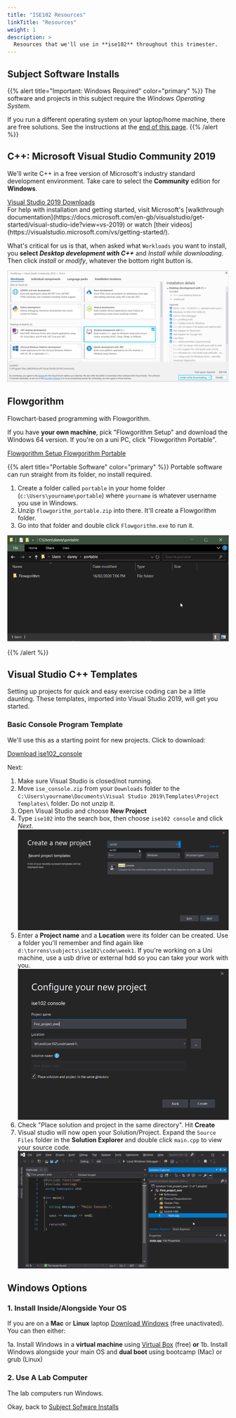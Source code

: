 ```yaml
---
title: "ISE102 Resources"
linkTitle: "Resources"
weight: 1
description: >
  Resources that we'll use in **ise102** throughout this trimester.
---
```


## Subject Software Installs

{{% alert title="Important: Windows Required" color="primary" %}}
The software and projects in this subject require the _Windows Operating System_. 

If you run a different operating system on your laptop/home machine, there are free solutions. See the instructions at the [end of this page](#windows-options).
{{% /alert %}}

## C++: Microsoft Visual Studio Community 2019
We'll write C++ in a free version of Microsoft's industry standard development environment. Take care to select the **Community** edition for **Windows**.
<div class="mx-auto">
	<a class="btn btn-lg btn-primary mr-3 mb-4" href="https://visualstudio.microsoft.com/vs/" target="_blank">
		Visual Studio 2019 Downloads<i class="fas fa-arrow-alt-circle-right ml-2"></i>
	</a>
</div>
For help with installation and getting started, visit Microsoft's [walkthrough documentation](https://docs.microsoft.com/en-gb/visualstudio/get-started/visual-studio-ide?view=vs-2019) or watch [their videos](https://visualstudio.microsoft.com/vs/getting-started/).

What's critical for us is that, when asked what `Workloads` you want to install, you **select _Desktop development with C++_** and _Install while downloading_. Then click _install_ or _modify_, whatever the bottom right button is.

![Desktop development with C++](visual_studio_cpp_desktop.png)

## Flowgorithm

Flowchart-based programming with Flowgorithm.

If you have **your own machine**, pick "Flowgorithm Setup" and download the Windows 64 version.
If you're on a uni PC, click "Flowgorithm Portable".

<div class="mx-auto">
	<a class="btn btn-lg btn-primary mr-3 mb-4" href="http://flowgorithm.org/download/index.htm" target="_blank">
		Flowgorithm Setup<i class="fas fa-arrow-alt-circle-right ml-2"></i>
	</a>
  <a class="btn btn-lg btn-primary mr-3 mb-4" href="flowgorithm_portable.zip" target="_blank">
		Flowgorithm Portable<i class="fas fa-arrow-alt-circle-right ml-2"></i>
	</a>
</div>

{{% alert title="Portable Software" color="primary" %}}
Portable software can run straight from its folder, no install required.

1. Create a folder called `portable` in your home folder (`c:\Users\yourname\portable`) where `yourname` is whatever username you use in Windows.
2. Unzip `flowgorithm_portable.zip` into there. It'll create a Flowgorithm folder.
3. Go into that folder and double click `Flowgorithm.exe` to run it.

![](portable_folder_flowgorithm.png)

{{% /alert %}}


## Visual Studio C++ Templates

Setting up projects for quick and easy exercise coding can be a little daunting. These templates, imported into Visual Studio 2019, will get you started. 

### Basic Console Program Template

We'll use this as a starting point for new projects. Click to download:

<a class="btn btn-lg btn-primary mr-3 mb-4" href="/torrens/ise102/resources/ise102_console.zip">
  Download ise102_console<i class="fas fa-arrow-alt-circle-right ml-2"></i>
</a>

Next:
1. Make sure Visual Studio is closed/not running.
2. Move `ise_console.zip` from your `Downloads` folder to the `C:\Users\yourname\Documents\Visual Studio 2019\Templates\Project Templates\` folder. Do not unzip it.
3. Open Visual Studio and choose **New Project**
4. Type `ise102` into the search box, then choose `ise102 console` and click _Next_.
![ise102_console](new_project_ise102_console.png)
5. Enter a **Project name** and a **Location** were its folder can be created. Use a folder you'll remember and find again like `d:\torrens\subjects\ise102\code\week1`. If you're working on a Uni machine, use a usb drive or external hdd so you can take your work with you.
![project details](project_setup_vs_2019.png)
6. Check "Place solution and project in the same directory". Hit **Create**
7. Visual studio will now open your Solution/Project. Expand the `Source Files` folder in the **Solution Explorer** and double click `main.cpp` to view your source code.
![Project Open](project_open_main_cpp.png)


## Windows Options

### 1. Install Inside/Alongside Your OS

If you are on a **Mac** or **Linux** laptop [Download Windows](https://www.microsoft.com/en-au/software-download/windows10) (free unactivated). You can then either:

1a. Install Windows in a **virtual machine** using [Virtual Box](https://www.virtualbox.org/wiki/Downloads) (free) **or**
1b. Install Windows alongside your main OS and **dual boot** using bootcamp (Mac) or grub (Linux)

### 2. Use A Lab Computer

The lab computers run Windows.

Okay, back to [Subject Sofware Installs](#subject-software-installs)




<!--
### Text-Mode Game Template

This will add _**ise102 text mode game**_ to your _new project_ window.

_text_mode_game_template.zip_

<a class="btn btn-lg btn-primary mr-3 mb-4" href="/torrens/ise102/resources/text_mode_game_template.zip">
  Download<i class="fas fa-arrow-alt-circle-right ml-2"></i>
</a>

## Starter Projects

**ADD STARTER PROJECTS FOR WEEKLY CODE ALONG**?
-->